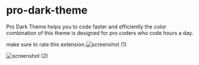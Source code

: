 # pro-dark-theme
Pro Dark Theme helps you to code faster and efficiently the color combination of this theme is designed for pro coders who code hours a day.


make sure to rate this extension.![screenshot (1)](https://github.com/user-attachments/assets/e88b0c56-7a8f-4d22-b99a-f33c3c34bf4e)

![screenshot (2)](https://github.com/user-attachments/assets/e7728b6d-00c5-4baf-b4c3-cec75f898bb7)
